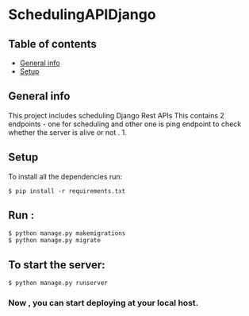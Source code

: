# SchedulingAPIDjango

## Table of contents
* [General info](#general-info)
* [Setup](#setup)

## General info
This project includes scheduling Django Rest APIs
This contains 2 endpoints - 
one for scheduling and other one is ping endpoint to check whether the server is alive or not .
1.


## Setup
To install all the dependencies run: 

```
$ pip install -r requirements.txt
```

## Run :
```
$ python manage.py makemigrations
$ python manage.py migrate
```

## To start the server:
```
$ python manage.py runserver
```
### Now , you can start deploying at your local host.

